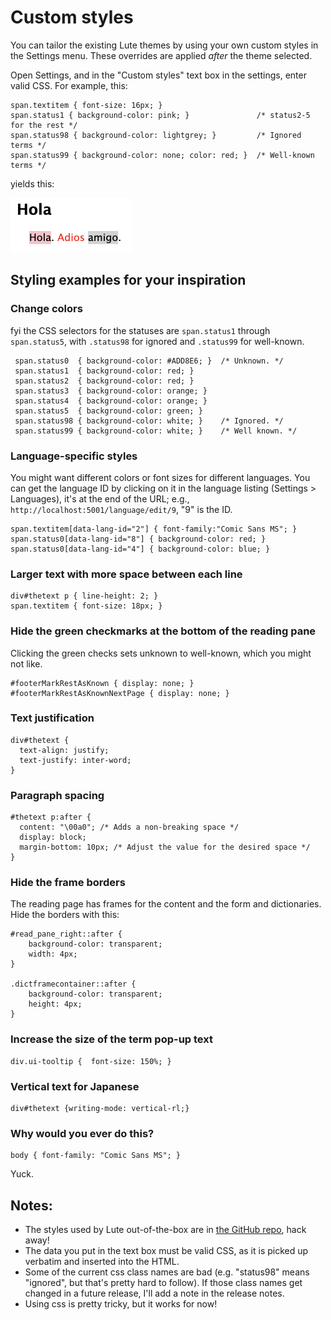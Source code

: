 # Custom styles

You can tailor the existing Lute themes by using your own custom styles in the Settings menu.  These overrides are applied _after_ the theme selected.

Open Settings, and in the "Custom styles" text box in the settings, enter valid CSS.  For example, this:

```
span.textitem { font-size: 16px; }
span.status1 { background-color: pink; }               /* status2-5 for the rest */
span.status98 { background-color: lightgrey; }         /* Ignored terms */
span.status99 { background-color: none; color: red; }  /* Well-known terms */
```

yields this:

<img width="194" alt="image" src="../../assets/usage/themes/cust_styles_01.png">

## Styling examples for your inspiration

### Change colors

fyi the CSS selectors for the statuses are `span.status1` through `span.status5`, with `.status98` for ignored and `.status99` for well-known.

```
 span.status0  { background-color: #ADD8E6; }  /* Unknown. */
 span.status1  { background-color: red; }
 span.status2  { background-color: red; }
 span.status3  { background-color: orange; }
 span.status4  { background-color: orange; }
 span.status5  { background-color: green; }
 span.status98 { background-color: white; }    /* Ignored. */
 span.status99 { background-color: white; }    /* Well known. */
```

### Language-specific styles

You might want different colors or font sizes for different languages.  You can get the language ID by clicking on it in the language listing (Settings > Languages), it's at the end of the URL; e.g., `http://localhost:5001/language/edit/9`, "9" is the ID.

```
span.textitem[data-lang-id="2"] { font-family:"Comic Sans MS"; }
span.status0[data-lang-id="8"] { background-color: red; }
span.status0[data-lang-id="4"] { background-color: blue; }
```

### Larger text with more space between each line

```
div#thetext p { line-height: 2; }
span.textitem { font-size: 18px; }
```

### Hide the green checkmarks at the bottom of the reading pane

Clicking the green checks sets unknown to well-known, which you might not like.


```
#footerMarkRestAsKnown { display: none; }
#footerMarkRestAsKnownNextPage { display: none; }
```

### Text justification

```
div#thetext {
  text-align: justify;
  text-justify: inter-word;
}
```

### Paragraph spacing

```
#thetext p:after {
  content: "\00a0"; /* Adds a non-breaking space */
  display: block;
  margin-bottom: 10px; /* Adjust the value for the desired space */
}
```

### Hide the frame borders

The reading page has frames for the content and the form and dictionaries.  Hide the borders with this:

```
#read_pane_right::after {
    background-color: transparent;
    width: 4px;
}

.dictframecontainer::after {
    background-color: transparent;
    height: 4px;
}
```

### Increase the size of the term pop-up text

```
div.ui-tooltip {  font-size: 150%; }
```

### Vertical text for Japanese

```
div#thetext {writing-mode: vertical-rl;}
```

### Why would you ever do this?

```
body { font-family: "Comic Sans MS"; }
```

Yuck.

## Notes:

* The styles used by Lute out-of-the-box are in [the GitHub repo](https://github.com/luteorg/lute-v3/blob/master/lute/static/css/styles.css), hack away!
* The data you put in the text box must be valid CSS, as it is picked up verbatim and inserted into the HTML.
* Some of the current css class names are bad (e.g. "status98" means "ignored", but that's pretty hard to follow).  If those class names get changed in a future release, I'll add a note in the release notes.
* Using css is pretty tricky, but it works for now!

